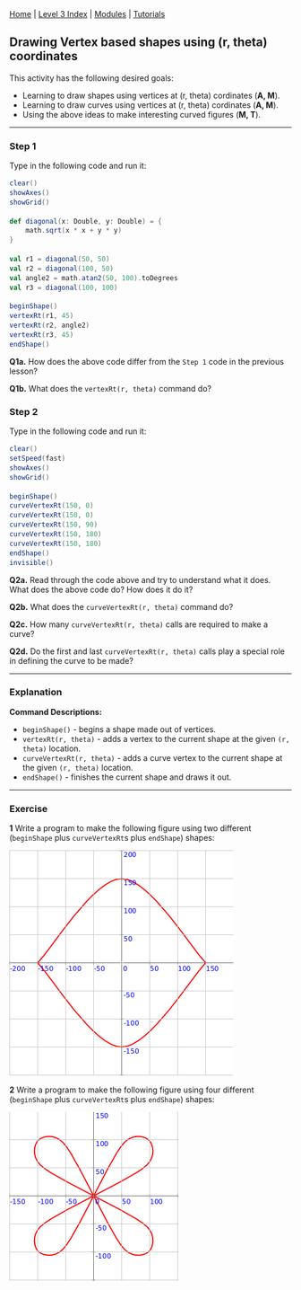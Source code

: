 <div class="nav">
  <a href="../../index.html">Home</a> | <a href="index.html">Level 3 Index</a> | <a href="/modules/modules-index.html">Modules</a> | <a href="../../tutorials-index.html">Tutorials</a>
</div>

## Drawing Vertex based shapes using (r, theta) coordinates

This activity has the following desired goals:
* Learning to draw shapes using vertices at (r, theta) cordinates (**A, M**).
* Learning to draw curves using vertices at (r, theta) cordinates (**A, M**).
* Using the above ideas to make interesting curved figures (**M, T**).

---

### Step 1

Type in the following code and run it:

```scala
clear()
showAxes()
showGrid()

def diagonal(x: Double, y: Double) = {
    math.sqrt(x * x + y * y)
}

val r1 = diagonal(50, 50)
val r2 = diagonal(100, 50)
val angle2 = math.atan2(50, 100).toDegrees
val r3 = diagonal(100, 100)

beginShape()
vertexRt(r1, 45)
vertexRt(r2, angle2)
vertexRt(r3, 45)
endShape()
```

**Q1a.** How does the above code differ from the `Step 1` code in the previous lesson?

**Q1b.** What does the `vertexRt(r, theta)` command do?


### Step 2

Type in the following code and run it:

```scala
clear()
setSpeed(fast)
showAxes()
showGrid()

beginShape()
curveVertexRt(150, 0)
curveVertexRt(150, 0)
curveVertexRt(150, 90)
curveVertexRt(150, 180)
curveVertexRt(150, 180)
endShape()
invisible()
```

**Q2a.** Read through the code above and try to understand what it does. What does the above code do? How does it do it?

**Q2b.** What does the `curveVertexRt(r, theta)` command do?

**Q2c.** How many `curveVertexRt(r, theta)` calls are required to make a curve?

**Q2d.** Do the first and last `curveVertexRt(r, theta)` calls play a special role in defining the curve to be made?

---

### Explanation

**Command Descriptions:**

* `beginShape()` - begins a shape made out of vertices.
* `vertexRt(r, theta)` - adds a vertex to the current shape at the given `(r, theta)` location.
* `curveVertexRt(r, theta)` - adds a curve vertex to the current shape at the given `(r, theta)` location.
* `endShape()` - finishes the current shape and draws it out.

 
---

### Exercise

**1** Write a program to make the following figure using two different (`beginShape` plus `curveVertexRt`s plus `endShape`) shapes:

![vertex-shapes-rt-ex1.png](vertex-shapes-rt-ex1.png)


**2** Write a program to make the following figure using four different (`beginShape` plus `curveVertexRt`s plus `endShape`) shapes:

![vertex-shapes-rt-ex2.png](vertex-shapes-rt-ex2.png)




